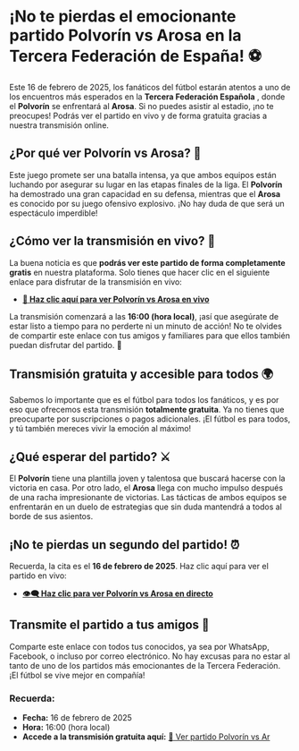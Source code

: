 # ¡No te pierdas el emocionante partido Polvorín vs Arosa en la Tercera Federación de España! ⚽

Este 16 de febrero de 2025, los fanáticos del fútbol estarán atentos a uno de los encuentros más esperados en la **Tercera Federación Española** , donde el **Polvorín** se enfrentará al **Arosa**. Si no puedes asistir al estadio, ¡no te preocupes! Podrás ver el partido en vivo y de forma gratuita gracias a nuestra transmisión online.

## ¿Por qué ver Polvorín vs Arosa? 🤩

Este juego promete ser una batalla intensa, ya que ambos equipos están luchando por asegurar su lugar en las etapas finales de la liga. El **Polvorín** ha demostrado una gran capacidad en su defensa, mientras que el **Arosa** es conocido por su juego ofensivo explosivo. ¡No hay duda de que será un espectáculo imperdible!

## ¿Cómo ver la transmisión en vivo? 🎥

La buena noticia es que **podrás ver este partido de forma completamente gratis** en nuestra plataforma. Solo tienes que hacer clic en el siguiente enlace para disfrutar de la transmisión en vivo:

- [**🔴 Haz clic aquí para ver Polvorín vs Arosa en vivo**](https://tinyurl.com/livestreamfreeo?st=Polvor%C3%ADn+vs+Arosa&si=gh)

La transmisión comenzará a las **16:00 (hora local)**, ¡así que asegúrate de estar listo a tiempo para no perderte ni un minuto de acción! No te olvides de compartir este enlace con tus amigos y familiares para que ellos también puedan disfrutar del partido. 📲

## Transmisión gratuita y accesible para todos 🌍

Sabemos lo importante que es el fútbol para todos los fanáticos, y es por eso que ofrecemos esta transmisión **totalmente gratuita**. Ya no tienes que preocuparte por suscripciones o pagos adicionales. ¡El fútbol es para todos, y tú también mereces vivir la emoción al máximo!

## ¿Qué esperar del partido? ⚔️

El **Polvorín** tiene una plantilla joven y talentosa que buscará hacerse con la victoria en casa. Por otro lado, el **Arosa** llega con mucho impulso después de una racha impresionante de victorias. Las tácticas de ambos equipos se enfrentarán en un duelo de estrategias que sin duda mantendrá a todos al borde de sus asientos.

## ¡No te pierdas un segundo del partido! ⏰

Recuerda, la cita es el **16 de febrero de 2025**. Haz clic aquí para ver el partido en vivo:

- [**👁️‍🗨️ Haz clic para ver Polvorín vs Arosa en directo**](https://tinyurl.com/livestreamfreeo?st=Polvor%C3%ADn+vs+Arosa&si=gh)

## Transmite el partido a tus amigos 📣

Comparte este enlace con todos tus conocidos, ya sea por WhatsApp, Facebook, o incluso por correo electrónico. No hay excusas para no estar al tanto de uno de los partidos más emocionantes de la Tercera Federación. ¡El fútbol se vive mejor en compañía!

### Recuerda:

- **Fecha:** 16 de febrero de 2025
- **Hora:** 16:00 (hora local)
- **Accede a la transmisión gratuita aquí:** [🔴 Ver partido Polvorín vs Ar](https://tinyurl.com/livestreamfreeo?st=Polvor%C3%ADn+vs+Arosa&si=gh)
